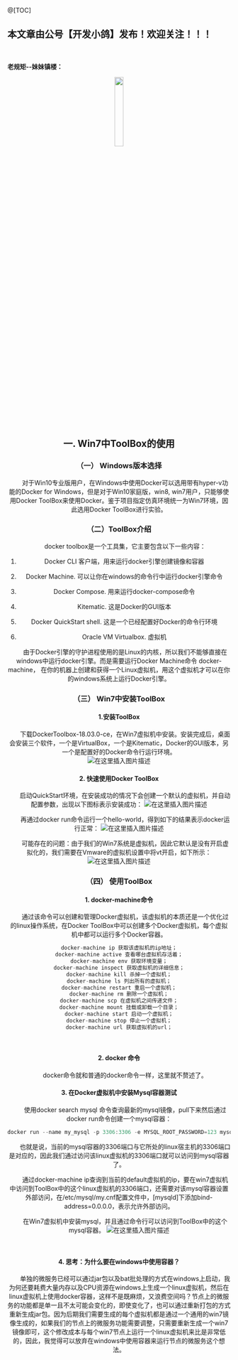 ﻿@[TOC]
## 本文章由公号【开发小鸽】发布！欢迎关注！！！
<br>

**老规矩--妹妹镇楼：**
<center>
<img src="https://img-blog.csdnimg.cn/20200721223424816.JPG"   width="20%">


## 一. Win7中ToolBox的使用
### （一） Windows版本选择
&nbsp;  &nbsp;  &nbsp;  &nbsp;对于Win10专业版用户，在Windows中使用Docker可以选用带有hyper-v功能的Docker for Windows，但是对于Win10家庭版，win8, win7用户，只能够使用Docker ToolBox来使用Docker。鉴于项目指定仿真环境统一为Win7环境，因此选用Docker ToolBox进行实验。
<br>


### （二）ToolBox介绍
&nbsp;  &nbsp;  &nbsp;  &nbsp;docker toolbox是一个工具集，它主要包含以下一些内容：

1. Docker CLI 客户端，用来运行docker引擎创建镜像和容器

2. Docker Machine. 可以让你在windows的命令行中运行docker引擎命令

3. Docker Compose. 用来运行docker-compose命令

4. Kitematic. 这是Docker的GUI版本

5. Docker QuickStart shell. 这是一个已经配置好Docker的命令行环境

6. Oracle VM Virtualbox. 虚拟机

&nbsp;  &nbsp;  &nbsp;  &nbsp;由于Docker引擎的守护进程使用的是Linux的内核，所以我们不能够直接在windows中运行docker引擎。而是需要运行Docker Machine命令 docker-machine， 在你的机器上创建和获得一个Linux虚拟机，用这个虚拟机才可以在你的windows系统上运行Docker引擎。
<br>


### （三） Win7中安装ToolBox
#### 1.安装ToolBox
&nbsp;  &nbsp;  &nbsp;  &nbsp;下载DockerToolbox-18.03.0-ce，在Win7虚拟机中安装。安装完成后，桌面会安装三个软件，一个是VirtualBox，一个是Kitematic，Docker的GUI版本，另一个是配置好的Docker命令行运行环境。
<br>
![在这里插入图片描述](https://img-blog.csdnimg.cn/20210517151627440.png)

 
#### 2. 快速使用Docker ToolBox
&nbsp;  &nbsp;  &nbsp;  &nbsp;启动QuickStart环境，在安装成功的情况下会创建一个默认的虚拟机，并自动配置参数，出现以下图标表示安装成功：
 ![在这里插入图片描述](https://img-blog.csdnimg.cn/20210517151640887.png?x-oss-process=image/watermark,type_ZmFuZ3poZW5naGVpdGk,shadow_10,text_aHR0cHM6Ly9ibG9nLmNzZG4ubmV0L01yd3h4eHg=,size_16,color_FFFFFF,t_70)

&nbsp;  &nbsp;  &nbsp;  &nbsp;再通过docker run命令运行一个hello-world，得到如下的结果表示docker运行正常：
 ![在这里插入图片描述](https://img-blog.csdnimg.cn/20210517151648258.png?x-oss-process=image/watermark,type_ZmFuZ3poZW5naGVpdGk,shadow_10,text_aHR0cHM6Ly9ibG9nLmNzZG4ubmV0L01yd3h4eHg=,size_16,color_FFFFFF,t_70)

&nbsp;  &nbsp;  &nbsp;  &nbsp;可能存在的问题：由于我们的Win7系统是虚拟机，因此它默认是没有开启虚拟化的，我们需要在Vmware的虚拟机设置中将vt开启，如下所示：
<br>
![在这里插入图片描述](https://img-blog.csdnimg.cn/2021051715165699.png?x-oss-process=image/watermark,type_ZmFuZ3poZW5naGVpdGk,shadow_10,text_aHR0cHM6Ly9ibG9nLmNzZG4ubmV0L01yd3h4eHg=,size_16,color_FFFFFF,t_70)

 
### （四） 使用ToolBox
#### 1. docker-machine命令
&nbsp;  &nbsp;  &nbsp;  &nbsp;通过该命令可以创建和管理Docker虚拟机，该虚拟机的本质还是一个优化过的linux操作系统，在Docker ToolBox中可以创建多个Docker虚拟机，每个虚拟机中都可以运行多个Docker容器。

```cpp
docker-machine ip 获取该虚拟机的ip地址；
docker-machine active 查看哪台虚拟机存活着；
docker-machine env 获取环境变量；
docker-machine inspect 获取虚拟机的详细信息；
docker-machine kill 杀掉一个虚拟机；
docker-machine ls 列出所有的虚拟机；
docker-machine restart 重启一个虚拟机；
docker-machine rm 删除一个虚拟机；
docker-machine scp 在虚拟机之间传递文件；
docker-machine mount 挂载或卸载一个目录；
docker-machine start 启动一个虚拟机；
docker-machine stop 停止一个虚拟机；
docker-machine url 获取虚拟机的url；
```
<br>


#### 2. docker 命令
&nbsp;  &nbsp;  &nbsp;  &nbsp;docker命令就和普通的docker命令一样，这里就不赘述了。
<br>


#### 3. 在Docker虚拟机中安装Mysql容器测试
&nbsp;  &nbsp;  &nbsp;  &nbsp;使用docker search mysql 命令查询最新的mysql镜像，pull下来然后通过docker run命令创建一个mysql容器：

```cpp
docker run --name my_mysql -p 3306:3306 -e MYSQL_ROOT_PASSWORD=123 mysql
```

&nbsp;  &nbsp;  &nbsp;  &nbsp;也就是说，当前的mysql容器的3306端口与它所处的linux宿主机的3306端口是对应的，因此我们通过访问该linux虚拟机的3306端口就可以访问到mysql容器了。

&nbsp;  &nbsp;  &nbsp;  &nbsp;通过docker-machine ip查询到当前的default虚拟机的ip，要在win7虚拟机中访问到ToolBox中的这个linux虚拟机的3306端口，还需要对该mysql容器设置外部访问，在/etc/mysql/my.cnf配置文件中，[mysqld]下添加bind-address=0.0.0.0，表示允许外部访问。

&nbsp;  &nbsp;  &nbsp;  &nbsp;在Win7虚拟机中安装mysql，并且通过命令行可以访问到ToolBox中的这个mysql容器。
 ![在这里插入图片描述](https://img-blog.csdnimg.cn/2021051715170938.png?x-oss-process=image/watermark,type_ZmFuZ3poZW5naGVpdGk,shadow_10,text_aHR0cHM6Ly9ibG9nLmNzZG4ubmV0L01yd3h4eHg=,size_16,color_FFFFFF,t_70)

<br>

#### 4. 思考：为什么要在windows中使用容器？
&nbsp;  &nbsp;  &nbsp;  &nbsp;单独的微服务已经可以通过jar包以及bat批处理的方式在windows上启动，我为何还要耗费大量内存以及CPU资源在windows上生成一个linux虚拟机，然后在linux虚拟机上使用docker容器，这样不是既麻烦，又浪费空间吗？节点上的微服务的功能都是单一且不太可能会变化的，即使变化了，也可以通过重新打包的方式重新生成jar包。因为后期我们需要生成的每个虚拟机都是通过一个通用的win7镜像生成的，如果我们的节点上的微服务功能需要调整，只需要重新生成一个win7镜像即可，这个修改成本与每个win7节点上运行一个linux虚拟机来比是非常低的，因此，我觉得可以放弃在windows中使用容器来运行节点的微服务这个想法。


